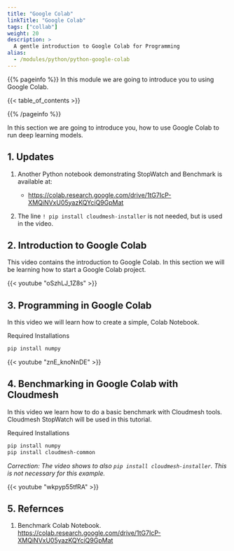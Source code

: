 ```yaml
---
title: "Google Colab"
linkTitle: "Google Colab"
tags: ["collab"]
weight: 20
description: >
  A gentle introduction to Google Colab for Programming
alias:
  - /modules/python/python-google-colab
---
```


{{% pageinfo %}}
In this module we are going to introduce you to using Google Colab.

{{< table_of_contents >}}

{{% /pageinfo %}}


In this section we are going to introduce you, how to use Google Colab
to run deep learning models.

## 1. Updates

1. Another Python notebook demonstrating StopWatch and Benchmark is available at:

   * https://colab.research.google.com/drive/1tG7IcP-XMQiNVxU05yazKQYciQ9GpMat

2. The line `! pip install cloudmesh-installer` is not needed, but is used in the video.


## 2. Introduction to Google Colab

This video contains the introduction to Google Colab. In this section
we will be learning how to start a Google Colab project.


{{< youtube "oSzhLJ_1Z8s" >}}

## 3. Programming in Google Colab

In this video we will learn how to create a simple, Colab Notebook. 

Required Installations

```bash
pip install numpy
```
{{< youtube "znE_knoNnDE" >}}

## 4. Benchmarking in Google Colab with Cloudmesh

In this video we learn how to do a basic benchmark with Cloudmesh tools.
Cloudmesh StopWatch will be used in this tutorial. 

Required Installations

```bash
pip install numpy
pip install cloudmesh-common
```

*Correction: The video shows to also `pip install cloudmesh-installer`. This is not necessary for this example.*

{{< youtube "wkpyp55tfRA" >}}

## 5. Refernces

1. Benchmark Colab Notebook. <https://colab.research.google.com/drive/1tG7IcP-XMQiNVxU05yazKQYciQ9GpMat>
